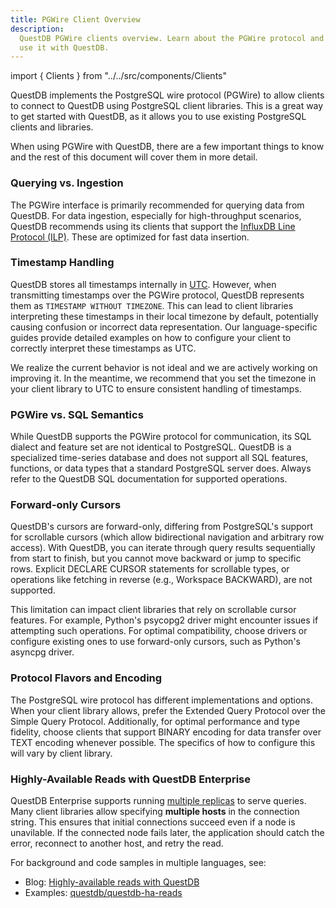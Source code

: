 ```yaml
---
title: PGWire Client Overview
description:
  QuestDB PGWire clients overview. Learn about the PGWire protocol and how to
  use it with QuestDB.
---
```


import { Clients } from "../../src/components/Clients"

QuestDB implements the PostgreSQL wire protocol (PGWire) to allow clients to connect to QuestDB using PostgreSQL client
libraries. This is a great way to get started with QuestDB, as it allows you to use existing PostgreSQL clients and
libraries.

<Clients showProtocol="PGWire"/>

When using PGWire with QuestDB, there are a few important things to know and the rest of this document will cover them
in more detail.

### Querying vs. Ingestion

The PGWire interface is primarily recommended for querying data from
QuestDB. For data ingestion, especially for high-throughput scenarios, QuestDB recommends using its clients that
support the [InfluxDB Line Protocol (ILP)](/docs/ingestion-overview/). These are optimized for fast data insertion.

### Timestamp Handling

QuestDB stores all timestamps internally in [UTC](https://en.wikipedia.org/wiki/Coordinated_Universal_Time).
However, when transmitting timestamps over the PGWire protocol, QuestDB represents them as `TIMESTAMP WITHOUT TIMEZONE`.
This can lead to client
libraries interpreting these timestamps in their local timezone by default, potentially causing confusion or incorrect
data representation. Our language-specific guides provide detailed examples on how to configure your client to correctly
interpret these timestamps as UTC.

We realize the current behavior is not ideal and we are actively working on improving it. In the meantime, we
recommend that you set the timezone in your client library to UTC to ensure consistent handling of timestamps.

### PGWire vs. SQL Semantics

While QuestDB supports the PGWire protocol for communication, its SQL dialect and feature
set are not identical to PostgreSQL. QuestDB is a specialized time-series database and does not support all SQL
features, functions, or data types that a standard PostgreSQL server does. Always refer to the QuestDB SQL
documentation for supported operations.

### Forward-only Cursors

QuestDB's cursors are forward-only, differing from PostgreSQL's support for scrollable cursors (which allow
bidirectional navigation and arbitrary row access). With QuestDB, you can iterate through query results sequentially
from start to finish, but you cannot move backward or jump to specific rows. Explicit DECLARE CURSOR statements for
scrollable types, or operations like fetching in reverse (e.g., Workspace BACKWARD), are not supported.

This limitation can impact client libraries that rely on scrollable cursor features. For example, Python's psycopg2
driver might encounter issues if attempting such operations. For optimal compatibility, choose drivers or configure
existing ones to use forward-only cursors, such as Python's asyncpg driver.

### Protocol Flavors and Encoding

The PostgreSQL wire protocol has different implementations and options. When your
client library allows, prefer the Extended Query Protocol over the Simple Query Protocol. Additionally, for optimal
performance and type fidelity, choose clients that support BINARY encoding for data transfer over TEXT encoding
whenever possible. The specifics of how to configure this will vary by client library.


### Highly-Available Reads with QuestDB Enterprise

QuestDB Enterprise supports running [multiple replicas](https://questdb.com/docs/operations/replication/) to serve queries.
Many client libraries allow specifying **multiple hosts** in the connection string. This ensures that initial connections
succeed even if a node is unavilable. If the connected node fails later, the application should catch the error, reconnect to
another host, and retry the read.

For background and code samples in multiple languages, see:

- Blog: [Highly-available reads with QuestDB](https://questdb.com/blog/highly-available-reads-with-questdb/)
- Examples: [questdb/questdb-ha-reads](https://github.com/questdb/questdb-ha-reads)
